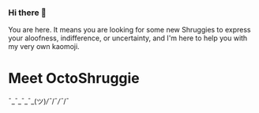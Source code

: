 ### Hi there 👋

You are here. It means you are looking for some new Shruggies to express your aloofness, indifference, or uncertainty, and I'm here to help you with my very own kaomoji. 

# Meet OctoShruggie

¯\_¯\_¯\_¯\_(ツ)_/¯_/¯_/¯_/¯

